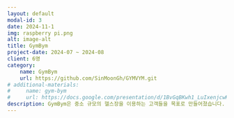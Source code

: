 ```yaml
---
layout: default
modal-id: 3
date: 2024-11-1
img: raspberry pi.png
alt: image-alt
title: GymBym
project-date: 2024-07 ~ 2024-08
client: 6명
category:
    name: GymBym
    url: https://github.com/SinMoonGh/GYMVYM.git
# additional-materials:
#     name: gym-bym
#     url: https://docs.google.com/presentation/d/1BvGqBKwh1_LuIxenjcwKlDQDlcaW7gkMz7thZd-6ADA/edit?usp=sharing
description: GymBym은 중소 규모의 헬스장을 이용하는 고객들을 목표로 만들어졌습니다. 요즘같이 24시간 헬스장이 보편화되는 가운데 키오스크를 들여놓는 것보다 저렴하고 합리적인 가격으로 입장을 할 수 있으며, 운동기구 사용량을 실시간으로 측정하여 현재 헬스장의 복잡도를 그래프로 고객들에게 제공하는 것이 목표입니다.
---
```

